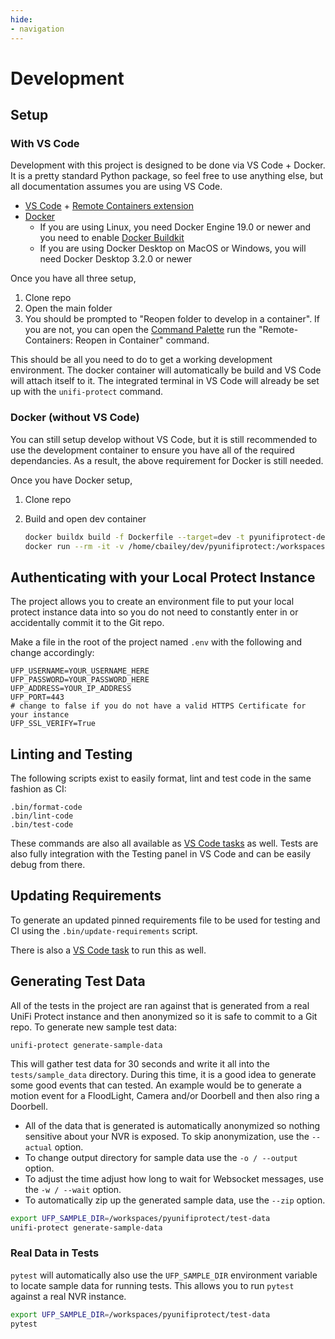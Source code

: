```yaml
---
hide:
- navigation
---
```

# Development

## Setup

### With VS Code

Development with this project is designed to be done via VS Code + Docker. It is a pretty standard Python package, so feel free to use anything else, but all documentation assumes you are using VS Code.

* [VS Code](https://code.visualstudio.com/) + [Remote Containers extension](https://marketplace.visualstudio.com/items?itemName=ms-vscode-remote.remote-containers)
* [Docker](https://docs.docker.com/get-docker/)
    * If you are using Linux, you need Docker Engine 19.0 or newer and you need to enable [Docker Buildkit](https://docs.docker.com/develop/develop-images/build_enhancements/)
    * If you are using Docker Desktop on MacOS or Windows, you will need Docker Desktop 3.2.0 or newer

Once you have all three setup,

1. Clone repo
2. Open the main folder
3. You should be prompted to "Reopen folder to develop in a container". If you are not, you can open the [Command Palette](https://code.visualstudio.com/docs/getstarted/userinterface#_command-palette) run the "Remote-Containers: Reopen in Container" command.

This should be all you need to do to get a working development environment. The docker container will automatically be build and VS Code will attach itself to it. The integrated terminal in VS Code will already be set up with the `unifi-protect` command.

### Docker (without VS Code)

You can still setup develop without VS Code, but it is still recommended to use the development container to ensure you have all of the required dependancies. As a result, the above requirement for Docker is still needed.

Once you have Docker setup,

1. Clone repo
2. Build and open dev container

   ```bash
   docker buildx build -f Dockerfile --target=dev -t pyunifiprotect-dev .
   docker run --rm -it -v /home/cbailey/dev/pyunifiprotect:/workspaces/pyunifiprotect pyunifiprotect-dev bash
   ```

## Authenticating with your Local Protect Instance

The project allows you to create an environment file to put your local protect instance data into so you do not need to constantly enter in or accidentally commit it to the Git repo.

Make a file in the root of the project named `.env` with the following and change accordingly:

```
UFP_USERNAME=YOUR_USERNAME_HERE
UFP_PASSWORD=YOUR_PASSWORD_HERE
UFP_ADDRESS=YOUR_IP_ADDRESS
UFP_PORT=443
# change to false if you do not have a valid HTTPS Certificate for your instance
UFP_SSL_VERIFY=True
```

## Linting and Testing

The following scripts exist to easily format, lint and test code in the same fashion as CI:

```
.bin/format-code
.bin/lint-code
.bin/test-code
```

These commands are also all available as [VS Code tasks](https://code.visualstudio.com/Docs/editor/tasks) as well. Tests are also fully integration with the Testing panel in VS Code and can be easily debug from there.

## Updating Requirements

To generate an updated pinned requirements file to be used for testing and CI using the `.bin/update-requirements` script.

There is also a [VS Code task](https://code.visualstudio.com/Docs/editor/tasks) to run this as well.

## Generating Test Data

All of the tests in the project are ran against that is generated from a real UniFi Protect instance and then anonymized so it is safe to commit to a Git repo. To generate new sample test data:

```
unifi-protect generate-sample-data
```

This will gather test data for 30 seconds and write it all into the `tests/sample_data` directory. During this time, it is a good idea to generate some good events that can tested. An example would be to generate a motion event for a FloodLight, Camera and/or Doorbell and then also ring a Doorbell.

* All of the data that is generated is automatically anonymized so nothing sensitive about your NVR is exposed. To skip anonymization, use the `--actual` option.
* To change output directory for sample data use the `-o / --output` option.
* To adjust the time adjust how long to wait for Websocket messages, use the `-w / --wait` option.
* To automatically zip up the generated sample data, use the `--zip` option.

```bash
export UFP_SAMPLE_DIR=/workspaces/pyunifiprotect/test-data
unifi-protect generate-sample-data
```

### Real Data in Tests

`pytest` will automatically also use the `UFP_SAMPLE_DIR` environment variable to locate sample data for running tests. This allows you to run `pytest` against a real NVR instance.

```bash
export UFP_SAMPLE_DIR=/workspaces/pyunifiprotect/test-data
pytest
```
